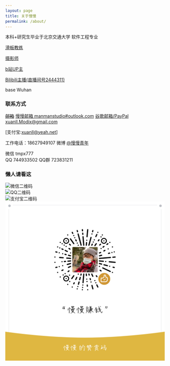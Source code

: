 ```yaml
---
layout: page
title: 关于慢慢
permalink: /about/
---
```


本科+研究生毕业于北京交通大学 软件工程专业 

[滑板教练](https://weibo.com/wwqnx)  

[摄影师](https://500px.me/manman90)

[b站UP主](https://space.bilibili.com/6559126)

[Bilibili主播(直播间号2444311)](https://live.bilibili.com/2444311)

base Wuhan

### 联系方式
~~[邮箱](mailto:manman@manman19.club)~~
[慢慢邮箱 manmanstudio#outlook.com](mailto:manmanstudio@outlook.com)
[谷歌邮箱/PayPal](mailto:xuanll.Modix@gmail.com)   xuanll.Modix@gmail.com

[支付宝:xuanll@yeah.net]

工作电话：18627949107
微博 [@慢慢青年](https://weibo.com/wwqnx)   

微信 tmpx777  
QQ 744933502
QQ群 723831211

### 懒人请看这

![微信二维码](/images/wxQR.png)   
![QQ二维码](/images/qQR.png)  
![支付宝二维码](/images/zfbQR.png)   
![微信赞赏码](/images/wxZS.png)


